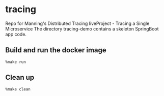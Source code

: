 # tracing
Repo for Manning's Distributed Tracing liveProject - Tracing a Single Microservice
The directory tracing-demo contains a skeleton SpringBoot app code.

## Build and run the docker image
```
%make run
```

## Clean up
```
%make clean
```
